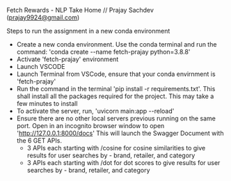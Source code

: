 Fetch Rewards - NLP Take Home // Prajay Sachdev (prajay9924@gmail.com)

Steps to run the assignment in a new conda environment

- Create a new conda environment. Use the conda terminal and run the command: 'conda create --name fetch-prajay python=3.8.8'
- Activate 'fetch-prajay' environment
- Launch VSCODE
- Launch Terminal from VSCode, ensure that your conda envirnment is 'fetch-prajay'
- Run the command in the terminal 'pip install -r requirements.txt'. This shall install all the packages required for the project. This may take a few minutes to install
- To activate the server, run, 'uvicorn main:app --reload'
- Ensure there are no other local servers previous running on the same port. Open in an incognito browser window to open 'http://127.0.0.1:8000/docs' This will launch the Swagger Document with the 6 GET APIs.
  - 3 APIs each starting with /cosine for cosine similarities to give results for user searches by - brand, retailer, and category
  - 3 APIs each starting with /dot for dot scores to give results for user searches by - brand, retailer, and category
